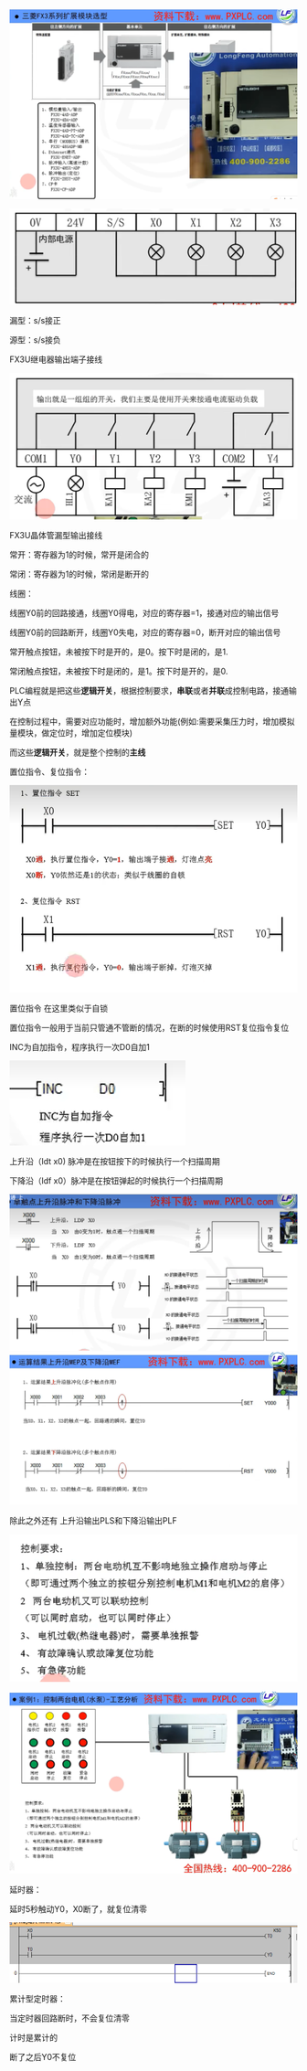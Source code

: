 <img src="assets/image-20250514111506453.png" alt="image-20250514111506453" style="zoom: 50%;" />

![image-20250514145745658](assets/image-20250514145745658.png)

漏型：s/s接正

源型：s/s接负



FX3U继电器输出端子接线

![image-20250514154023986](assets/image-20250514154023986.png)

FX3U晶体管漏型输出接线



常开：寄存器为1的时候，常开是闭合的

常闭：寄存器为1的时候，常闭是断开的

线圈：

​	线圈Y0前的回路接通，线圈Y0得电，对应的寄存器=1，接通对应的输出信号

​	线圈Y0前的回路断开，线圈Y0失电，对应的寄存器=0，断开对应的输出信号



常开触点按钮，未被按下时是开的，是0。按下时是闭的，是1.

常闭触点按钮，未被按下时是闭的，是1。按下时是开的，是0.



PLC编程就是把这些**逻辑开关**，根据控制要求，**串联**或者**并联**成控制电路，接通输出Y点

在控制过程中，需要对应功能时，增加额外功能(例如:需要采集压力时，增加模拟量模块，做定位时，增加定位模块)

而这些**逻辑开关**，就是整个控制的**主线**



置位指令、复位指令：

<img src="assets/image-20250516144532385.png" alt="image-20250516144532385" style="zoom:80%;" />

置位指令 在这里类似于自锁

置位指令一般用于当前只管通不管断的情况，在断的时候使用RST复位指令复位



INC为自加指令，程序执行一次D0自加1

![image-20250516145424086](assets/image-20250516145424086.png)



上升沿（ldt x0) 脉冲是在按钮按下的时候执行一个扫描周期

下降沿（ldf x0）脉冲是在按钮弹起的时候执行一个扫描周期

<img src="assets/image-20250516150220981.png" alt="image-20250516150220981" style="zoom: 67%;" />



<img src="assets/image-20250516151050496.png" alt="image-20250516151050496" style="zoom: 67%;" />

除此之外还有 上升沿输出PLS和下降沿输出PLF





![image-20250516185111523](assets/image-20250516185111523.png)

<img src="assets/image-20250516185901470.png" alt="image-20250516185901470" style="zoom:60%;" />



延时器：

延时5秒触动Y0，X0断了，就复位清零

![image-20250516202225163](assets/image-20250516202225163.png)

累计型定时器：

当定时器回路断时，不会复位清零

计时是累计的

断了之后Y0不复位
